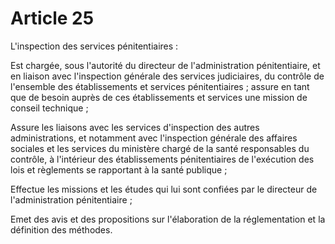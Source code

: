 # Article 25

L'inspection des services pénitentiaires :

Est chargée, sous l'autorité du directeur de l'administration pénitentiaire, et en liaison avec l'inspection générale des services judiciaires, du contrôle de l'ensemble des établissements et services pénitentiaires ; assure en tant que de besoin auprès de ces établissements et services une mission de conseil technique ;

Assure les liaisons avec les services d'inspection des autres administrations, et notamment avec l'inspection générale des affaires sociales et les services du ministère chargé de la santé responsables du contrôle, à l'intérieur des établissements pénitentiaires de l'exécution des lois et règlements se rapportant à la santé publique ;

Effectue les missions et les études qui lui sont confiées par le directeur de l'administration pénitentiaire ;

Emet des avis et des propositions sur l'élaboration de la réglementation et la définition des méthodes.
